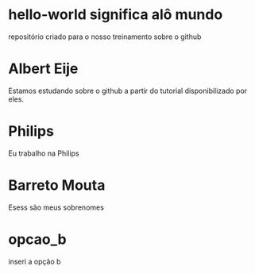 # hello-world significa alô mundo
repositório criado para o nosso treinamento sobre o github
# Albert Eije
Estamos estudando sobre o github a partir do tutorial disponibilizado por eles.
# Philips
Eu trabalho na Philips
# Barreto Mouta
Esess são meus sobrenomes
# opcao_b
inseri a opção b
